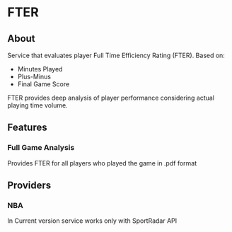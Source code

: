 # FTER


## About
Service that evaluates player Full Time Efficiency Rating (FTER). Based on:
<ul>
    <li>Minutes Played</li>
    <li>Plus-Minus</li>
    <li>Final Game Score</li>
</ul>

FTER provides deep analysis of player performance considering actual playing time volume.

## Features

### Full Game Analysis

Provides FTER for all players who played the game in .pdf format

## Providers

### NBA

In Current version service works only with SportRadar API